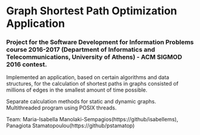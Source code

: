 # Graph Shortest Path Optimization Application

### Project for the Software Development for Information Problems course 2016-2017 (Department of Informatics and Telecommunications, University of Athens) -  ACM SIGMOD 2016 contest.

Implemented an application, based on certain algorithms and data structures, for the calculation of shortest paths in graphs consisted of millions of edges in the smallest amount of time possible.  

Separate calculation methods for static and dynamic graphs.  
Multithreaded program using POSIX threads.  

Team: Maria-Isabella Manolaki-Sempagios(https://github/isabellems), Panagiota Stamatopoulou(https://github/pstamatop)

